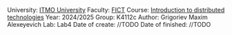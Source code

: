 University: [ITMO University](https://itmo.ru/ru/)
Faculty: [FICT](https://fict.itmo.ru)
Course: [Introduction to distributed technologies](https://github.com/itmo-ict-faculty/introduction-to-distributed-technologies)
Year: 2024/2025
Group: K4112c
Author: Grigoriev Maxim Alexeyevich
Lab: Lab4
Date of create: //TODO
Date of finished: //TODO